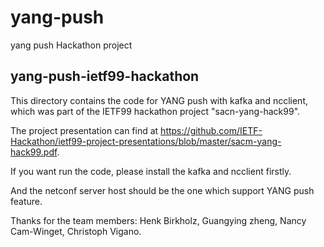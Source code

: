# yang-push
yang push Hackathon project

## yang-push-ietf99-hackathon
   This directory contains the code for YANG push with kafka and ncclient, which was part of the IETF99 hackathon project "sacn-yang-hack99".

   The project presentation can find at https://github.com/IETF-Hackathon/ietf99-project-presentations/blob/master/sacm-yang-hack99.pdf.

   If you want run the code, please install the kafka and ncclient firstly.
   
   And the netconf server host should be the one which support YANG push feature.
   
   Thanks for the team members: Henk Birkholz, Guangying zheng, Nancy Cam-Winget, Christoph Vigano. 
